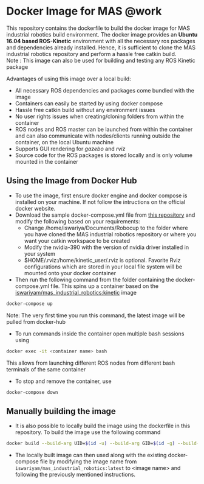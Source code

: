# Docker Image for MAS @work
This repository contains the dockerfile to build the docker image for MAS industrial robotics build environment. The docker image provides an **Ubuntu 16.04 based ROS-Kinetic** environment with all the necessary ros packages and dependencies already installed. Hence, it is sufficient to clone the MAS industrial robotics repository and perform a hassle free catkin build. <br>
Note : This image can also be used for building and testing any ROS Kinetic package

Advantages of using this image over a local build:
* All necessary ROS dependencies and packages come bundled with the image
* Containers can easily be started by using docker compose
* Hassle free catkin build without any environment issues
* No user rights issues when creating/cloning folders from within the container
* ROS nodes and ROS master can be launched from within the container and can also communicate with nodes/clients running outside the container, on the local Ubuntu machine
* Supports GUI rendering for *gazebo* and *rviz*
* Source code for the ROS packages is stored locally and is only volume mounted in the container

## Using the Image from Docker Hub

* To use the image, first ensure docker engine and docker compose is installed on your machine. If not follow the intructions on the official docker website.
* Download the sample docker-compose.yml file from [this repository](https://github.com/iswariyam/docker_images_atwork_environment/blob/kinetic/docker-compose.yml) and modify the following based on your requirements:
  * Change /home/iswariya/Documents/Robocup to the folder where you have cloned the MAS industrial robotics repository or where you want your catkin workspace to be created
  * Modify the nvidia-390 with the version of nvidia driver installed in your system
  * $HOME/.rviz:/home/kinetic_user/.rviz is optional. Favorite Rviz configurations which are stored in your local file system will be mounted onto your docker container
* Then run the following command from the folder containing the docker-compose.yml file. This spins up a container based on the [iswariyam/mas_industrial_robotics:kinetic](https://hub.docker.com/repository/docker/iswariyam/mas_industrial_robotics/general) image
```sh
docker-compose up
```
Note: The very first time you run this command, the latest image will be pulled from docker-hub
* To run commands inside the container open multiple bash sessions using
```sh
docker exec -it <container name> bash
```
This allows from launching different ROS nodes from different bash terminals of the same container
* To stop and remove the container, use
```sh
docker-compose down
```

## Manually building the image
* It is also possible to locally build the image using the dockerfile in this repository. To build the image use the following command
```sh
docker build --build-arg UID=$(id -u) --build-arg GID=$(id -g) --build-arg UNAME=$USER <image name> .
```
* The locally built image can then used along with the existing docker-compose file by modifying the image name from `iswariyam/mas_industrial_robotics:latest` to \<image name\> and following the previously mentioned instructions.
